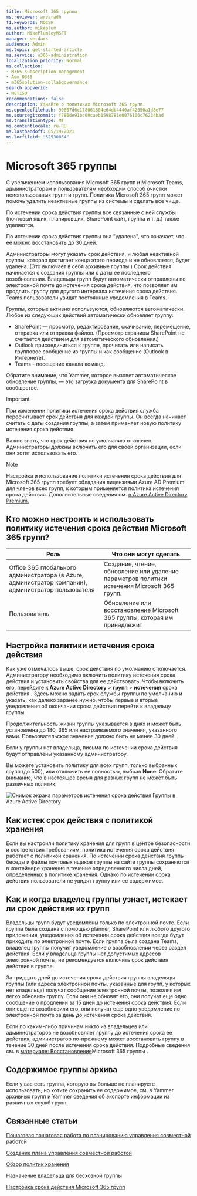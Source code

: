 ```yaml
---
title: Microsoft 365 группы
ms.reviewer: arvaradh
f1.keywords: NOCSH
ms.author: mikeplum
author: MikePlumleyMSFT
manager: serdars
audience: Admin
ms.topic: get-started-article
ms.service: o365-administration
localization_priority: Normal
ms.collection:
- M365-subscription-management
- Adm_O365
- m365solution-collabgovernance
search.appverid:
- MET150
recommendations: false
description: Узнайте о политиках Microsoft 365 групп.
ms.openlocfilehash: 90807d6c178061804e64db4440af42050a1d8e77
ms.sourcegitcommit: f780de91bc00caeb1598781e0076106c76234bad
ms.translationtype: MT
ms.contentlocale: ru-RU
ms.lasthandoff: 05/19/2021
ms.locfileid: "52530854"
---
```

# <a name="microsoft-365-group-expiration-policy"></a>Microsoft 365 группы

С увеличением использования Microsoft 365 групп и Microsoft Teams, администраторам и пользователям необходим способ очистки неиспользованых групп и групп. Политика Microsoft 365 групп может помочь удалить неактивные группы из системы и сделать все чище.

По истечении срока действия группы все связанные с ней службы (почтовый ящик, планировщик, SharePoint сайт, группа и т. д.) также удаляются.

По истечении срока действия группы она "удалена", что означает, что ее можно восстановить до 30 дней.

Администраторы могут указать срок действия, и любая неактивной группы, которая достигает конца этого периода и не обновляется, будет удалена. (Это включает в себя архивные группы.) Срок действия начинается с создания группы или с даты ее последнего возобновления. Владельцы групп будут автоматически отправлены по электронной почте до истечения срока действия, что позволяет им продлить группу для другого интервала истечения срока действия. Teams пользователи увидят постоянные уведомления в Teams.

Группы, которые активно используются, обновляются автоматически. Любое из следующих действий автоматически обновляет группу:
- SharePoint — просмотр, редактирование, скачивание, перемещение, отправка или отправка файлов. (Просмотр страницы SharePoint не считается действием для автоматического обновления.)
- Outlook присоединиться к группе, прочитать или написать групповое сообщение из группы и как сообщение (Outlook в Интернете).
- Teams - посещение канала команд.

Обратите внимание, что Yammer, которое вызовет автоматическое обновление группы, — это загрузка документа для SharePoint в сообществе.

> [!IMPORTANT]
> При изменении политики истечения срока действия служба пересчитывает срок действия для каждой группы. Он всегда начинает считать с даты создания группы, а затем применяет новую политику истечения срока действия.

Важно знать, что срок действия по умолчанию отключен. Администраторы должны включить его для своей организации, если они хотят использовать его.

> [!NOTE]
> Настройка и использование политики истечения срока действия для Microsoft 365 групп требует обладания лицензиями Azure AD Premium для членов всех групп, к которым применяется политика истечения срока действия. Дополнительные сведения см. [в Azure Active Directory Premium.](/azure/active-directory/active-directory-get-started-premium)

## <a name="who-can-configure-and-use-the-microsoft-365-groups-expiration-policy"></a>Кто можно настроить и использовать политику истечения срока действия Microsoft 365 групп?

|Роль|Что они могут сделать|
|---------|---------|
|Office 365 глобального администратора (в Azure, администратор компании), администратор пользователя|Создание, чтение, обновление или удаление параметров политики истечения Microsoft 365 групп.|
|Пользователь|Обновление или [восстановление](/azure/active-directory/users-groups-roles/groups-restore-deleted) Microsoft 365 группы, которая им принадлежит|

## <a name="how-to-set-the-expiration-policy"></a>Настройка политики истечения срока действия

Как уже отмечалось выше, срок действия по умолчанию отключается. Администратору необходимо включить политику истечения срока действия и установить свойства для ее действовать. Чтобы включить его, перейдите **к Azure Active Directory**  >  **групп**  >  **истечения** срока действия . Здесь можно задать срок службы группы по умолчанию и указать, как далеко заранее нужно, чтобы первые и вторые уведомления об окончании срока действия перейти к владельцу группы.

Продолжительность жизни группы указывается в днях и может быть установлена до 180, 365 или настраиваемого значения, указанного вами. Пользовательское значение должно быть не менее 30 дней.

Если у группы нет владельца, письма по истечении срока действия будут отправлены указанному администратору.

Вы можете установить политику для всех групп, только выбранных групп (до 500), или отключить ее полностью, выбрав **None**. Обратите внимание, что в настоящее время для разных групп не может быть различных политик.

![Снимок экрана параметров истечения срока действия Группы в Azure Active Directory](../media/azure-groups-expiration-settings.png)

## <a name="how-expiry-works-with-the-retention-policy"></a>Как истек срок действия с политикой хранения

Если вы настроили политику хранения для групп в центре безопасности и соответствия требованиям, политика истечения срока действия работает с политикой хранения. По истечении срока действия группы беседы и файлы почтовых ящиков группы на сайте группы сохраняются в контейнере хранения в течение определенного числа дней, определенных в политике хранения. Однако по истечении срока действия пользователи не увидят группу или ее содержимое.

## <a name="how-and-when-a-group-owner-learns-if-their-groups-are-going-to-expire"></a>Как и когда владелец группы узнает, истекает ли срок действия их групп

Владельцы групп будут уведомлены только по электронной почте. Если группа была создана с помощью planner, SharePoint или любого другого приложения, уведомления об истечении срока действия всегда будут приходить по электронной почте. Если группа была создана Teams, владелец группы получит уведомление о возобновлении через раздел действия. Если у владельца группы нет допустимых адресов электронной почты, не рекомендуется включить срок действия действия в группе.

За тридцать дней до истечения срока действия группы владельцы группы (или адреса электронной почты, указанные для групп, у которых нет владельца) получат сообщение электронной почты, позволяя им легко обновить группу. Если они не обновят его, они получат еще одно сообщение о продлении за 15 дней до истечения срока действия. Если они еще не возобновили его, они получат еще одно уведомление по электронной почте за день до истечения срока действия.

Если по каким-либо причинам никто из владельцев или администраторов не возобновляет группу до истечения срока ее действия, администратор по-прежнему может восстановить группу в течение 30 дней после истечения срока действия. Подробные сведения см. в [материале: Восстановление](https://support.office.com/article/restore-a-deleted-office-365-group-b7c66b59-657a-4e1a-8aa0-8163b1f4eb54)Microsoft 365 группы .

## <a name="archiving-group-contents"></a>Содержимое группы архива

Если у вас есть группа, которую вы больше не планируете использовать, но хотите сохранить ее содержимое, см. в Yammer архивных групп и Yammer сведения об экспорте информации из различных служб групп. [](end-life-cycle-groups-teams-sites-yammer.md)

## <a name="related-topics"></a>Связанные статьи

[Пошаговая пошаговая работа по планированию управления совместной работой](collaboration-governance-overview.md#collaboration-governance-planning-step-by-step)

[Создание плана управления совместной работой](collaboration-governance-first.md)

[Обзор политик хранения](https://support.office.com/article/5e377752-700d-4870-9b6d-12bfc12d2423)

[Назначение владельца для бесхозной группы](https://support.office.com/article/86bb3db6-8857-45d1-95c8-f6d540e45732)

[Настройка срока действия Microsoft 365 групп](/azure/active-directory/active-directory-groups-lifecycle-azure-portal)
